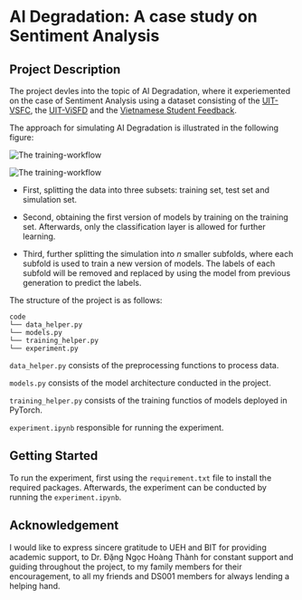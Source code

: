 # AI Degradation: A case study on Sentiment Analysis
 

## Project Description
The project devles into the topic of AI Degradation, where it experiemented on the case of Sentiment Analysis using a dataset consisting of the [UIT-VSFC](https://www.researchgate.net/publication/329645066_UIT-VSFC_Vietnamese_Students'_Feedback_Corpus_for_Sentiment_Analysis), the [UIT-ViSFD](https://github.com/LuongPhan/UIT-ViSFD) and the [Vietnamese Student Feedback](https://www.kaggle.com/datasets/linhlpv/vietnamese-sentiment-analyst/data).

The approach for simulating AI Degradation is illustrated in the following figure:

![The training-workflow](assets/training_workflow1.png)

![The training-workflow](assets/training_workflow2.png)

- First, splitting the data into three subsets: training set, test set and simulation set.

- Second, obtaining the first version of models by training on the training set. Afterwards, only the classification layer is allowed for further learning. 

- Third, further splitting the simulation into $n$ smaller subfolds, where each subfold is used to train a new version of models. The labels of each subfold will be removed and replaced by using the model from previous generation to predict the labels.

The structure of the project is as follows:

```
code
└── data_helper.py 
└── models.py 
└── training_helper.py 
└── experiment.py 
```

```data_helper.py``` consists of the preprocessing functions to process data.

```models.py``` consists of the model architecture conducted in the project.

```training_helper.py``` consists of the training functios of models deployed in PyTorch.

```experiment.ipynb``` responsible for running the experiment.

## Getting Started
To run the experiment, first using the ```requirement.txt``` file to install the required packages. Afterwards, the experiment can be conducted by running the ```experiment.ipynb```.

## Acknowledgement
I would like to express sincere gratitude to UEH and BIT for providing academic support, to Dr. Đặng Ngọc Hoàng Thành for constant support and guiding throughout the project, to my family members for their encouragement, to all my friends and DS001 members for always lending a helping hand. 